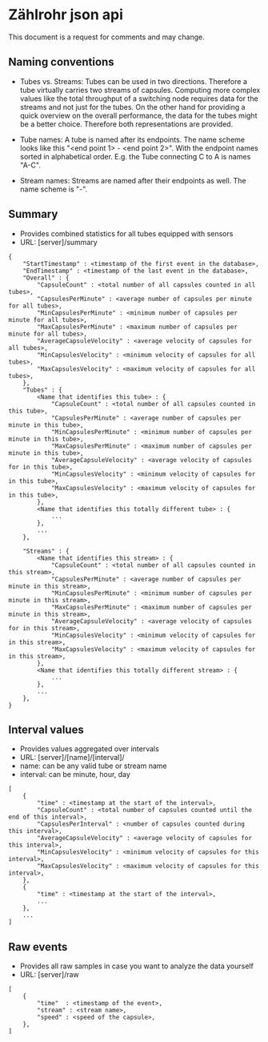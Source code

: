 Zählrohr json api
=================
This document is a request for comments and may change.

Naming conventions
------------------
* Tubes vs. Streams: Tubes can be used in two directions.
  Therefore a tube virtually carries two streams of capsules.
  Computing more complex values like the total throughput of a switching node
  requires data for the streams and not just for the tubes.
  On the other hand for providing a quick overview on the overall performance,
  the data for the tubes might be a better choice.
  Therefore both representations are provided.

* Tube names: A tube is named after its endpoints.
  The name scheme looks like this "<end point 1> - <end point 2>".
  With the endpoint names sorted in alphabetical order.
  E.g. the Tube connecting C to A is names "A-C".

* Stream names: Streams are named after their endpoints as well.
  The name scheme is "<source endpoint>-<destination endpoint>".

Summary
-------
* Provides combined statistics for all tubes equipped with sensors
* URL: [server]/summary
```
{
	"StartTimestamp" : <timestamp of the first event in the database>,
	"EndTimestamp" : <timestamp of the last event in the database>,
	"Overall" : {
		"CapsuleCount" : <total number of all capsules counted in all tubes>,
		"CapsulesPerMinute" : <average number of capsules per minute for all tubes>,
		"MinCapsulesPerMinute" : <minimum number of capsules per minute for all tubes>,
		"MaxCapsulesPerMinute" : <maximum number of capsules per minute for all tubes>,
		"AverageCapsuleVelocity" : <average velocity of capsules for all tubes>,
		"MinCapsulesVelocity" : <minimum velocity of capsules for all tubes>,
		"MaxCapsulesVelocity" : <maximum velocity of capsules for all tubes>,
	},
	"Tubes" : {
		<Name that identifies this tube> : {
			"CapsuleCount" : <total number of all capsules counted in this tube>,
			"CapsulesPerMinute" : <average number of capsules per minute in this tube>,
			"MinCapsulesPerMinute" : <minimum number of capsules per minute in this tube>,
			"MaxCapsulesPerMinute" : <maximum number of capsules per minute in this tube>,
			"AverageCapsuleVelocity" : <average velocity of capsules for in this tube>,
			"MinCapsulesVelocity" : <minimum velocity of capsules for in this tube>,
			"MaxCapsulesVelocity" : <maximum velocity of capsules for in this tube>,
		},
		<Name that identifies this totally different tube> : {
			...
		},
		...
	},

	"Streams" : {
		<Name that identifies this stream> : {
			"CapsuleCount" : <total number of all capsules counted in this stream>,
			"CapsulesPerMinute" : <average number of capsules per minute in this stream>,
			"MinCapsulesPerMinute" : <minimum number of capsules per minute in this stream>,
			"MaxCapsulesPerMinute" : <maximum number of capsules per minute in this stream>,
			"AverageCapsuleVelocity" : <average velocity of capsules for in this stream>,
			"MinCapsulesVelocity" : <minimum velocity of capsules for in this stream>,
			"MaxCapsulesVelocity" : <maximum velocity of capsules for in this stream>,
		},
		<Name that identifies this totally different stream> : {
			...
		},
		...
	},
}
```

Interval values
---------------
* Provides values aggregated over intervals
* URL: [server]/[name]/[interval]/
* name: can be any valid tube or stream name
* interval: can be minute, hour, day

```
[
	{
		"time" : <timestamp at the start of the interval>,
		"CapsuleCount" : <total number of capsules counted until the end of this interval>,
		"CapsulesPerInterval" : <number of capsules counted during this interval>,
		"AverageCapsuleVelocity" : <average velocity of capsules for this interval>,
		"MinCapsulesVelocity" : <minimum velocity of capsules for this interval>,
		"MaxCapsulesVelocity" : <maximum velocity of capsules for this interval>,
	},
	{
		"time" : <timestamp at the start of the interval>,
		...
	},
	...
]
```

Raw events
----------
* Provides all raw samples in case you want to analyze the data yourself
* URL: [server]/raw

```
[
	{
		"time"  : <timestamp of the event>,
		"stream" : <stream name>,
		"speed" : <speed of the capsule>,
	},
]
```







